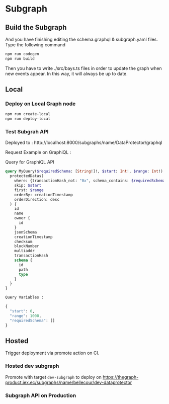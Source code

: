 # Subgraph

## Build the Subgraph

And you have finishing editing the schema.graphql & subgraph.yaml files. Type the following command

```bash
npm run codegen
npm run build
```

Then you have to write ./src/bays.ts files in order to update the graph when new events appear. In this way, it will always be up to date.

## Local

### Deploy on Local Graph node

```bash
npm run create-local
npm run deploy-local
```

### Test Subgrah API

Deployed to : http://localhost:8000/subgraphs/name/DataProtector/graphql

Request Example on GraphiQL :

Query for GraphiQL API
```graphql
query MyQuery($requiredSchema: [String!]!, $start: Int!, $range: Int!) {
  protectedDatas(
    where: {transactionHash_not: "0x", schema_contains: $requiredSchema}
    skip: $start
    first: $range
    orderBy: creationTimestamp
    orderDirection: desc
  ) {
    id
    name
    owner {
      id
    }
    jsonSchema
    creationTimestamp
    checksum
    blockNumber
    multiaddr
    transactionHash
    schema {
      id
      path
      type
    }
  }
}
```

```graphql
Query Variables :

{
  "start": 0,
  "range": 1000,
  "requiredSchema": []
}
```

## Hosted

Trigger deployment via promote action on CI.

### Hosted dev subgraph

Promote with target `dev-subgraph` to deploy on https://thegraph-product.iex.ec/subgraphs/name/bellecour/dev-dataprotector

### Subgraph API on Production